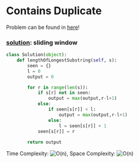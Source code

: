 # Contains Duplicate

Problem can be found in [here](https://leetcode.com/problems/longest-substring-without-repeating-characters/)!

### [solution](/String/3-LongestSubstringWithoutRepeatingChars/solution.py): sliding window

```python
class Solution(object):
    def lengthOfLongestSubstring(self, s):
        seen = {}
        l = 0
        output = 0

        for r in range(len(s)):
            if s[r] not in seen:
                output = max(output,r-l+1)
            else:
                if seen[s[r]] < l:
                    output = max(output,r-l+1)
                else:
                    l = seen[s[r]] + 1
            seen[s[r]] = r
            
        return output 
```

Time Complexity: ![O(n)](<https://latex.codecogs.com/svg.image?\inline&space;O(n)>), Space Complexity: ![O(n)](<https://latex.codecogs.com/svg.image?\inline&space;O(n)>)

